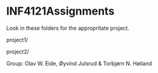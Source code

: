 # INF4121Assignments

Look in these folders for the appropritate project.

project1/

project2/

Group: Olav W. Eide, Øyvind Julsrud & Torbjørn N. Høiland

